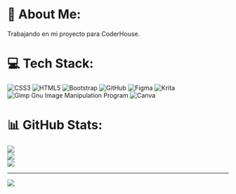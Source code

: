 # 💫 About Me:
Trabajando en mi proyecto para CoderHouse.


# 💻 Tech Stack:
![CSS3](https://img.shields.io/badge/css3-%231572B6.svg?style=flat&logo=css3&logoColor=white) ![HTML5](https://img.shields.io/badge/html5-%23E34F26.svg?style=flat&logo=html5&logoColor=white) ![Bootstrap](https://img.shields.io/badge/bootstrap-%23563D7C.svg?style=flat&logo=bootstrap&logoColor=white) ![GitHub](https://img.shields.io/badge/GitHub-%23121011.svg?style=flat&logo=github&logoColor=white) 	![Figma](https://img.shields.io/badge/figma-%23F24E1E.svg?style=flat&logo=figma&logoColor=white) ![Krita](https://img.shields.io/badge/Krita-203759?style=flat&logo=krita&logoColor=EEF37B) ![Gimp Gnu Image Manipulation Program](https://img.shields.io/badge/Gimp-657D8B?style=flat&logo=gimp&logoColor=FFFFFF) ![Canva](https://img.shields.io/badge/Canva-%2300C4CC.svg?style=flat&logo=Canva&logoColor=white)
# 📊 GitHub Stats:
![](https://github-readme-stats.vercel.app/api?username=juan-miguel-leonard&theme=dark&hide_border=false&include_all_commits=false&count_private=false)<br/>
![](https://github-readme-streak-stats.herokuapp.com/?user=juan-miguel-leonard&theme=dark&hide_border=false)<br/>
![](https://github-readme-stats.vercel.app/api/top-langs/?username=juan-miguel-leonard&theme=dark&hide_border=false&include_all_commits=false&count_private=false&layout=compact)

---
[![](https://visitcount.itsvg.in/api?id=juan-miguel-leonard&icon=0&color=9)](https://visitcount.itsvg.in)

<!-- Proudly created with GPRM ( https://gprm.itsvg.in ) -->
